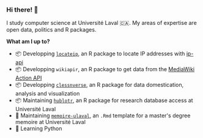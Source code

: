 ### Hi there! 👋 

I study computer science at Université Laval 🇨🇦. My areas of expertise are open data, politics and R packages.

**What am I up to?**

* 📦 Developping [`locateip`](https://github.com/clessn/locateip), an R package to locate IP addresses with [ip-api](https://ip-api.com/)
* 📦 Developping `wikiapir`, an R package to get data from the [MediaWiki Action API](https://www.mediawiki.org/wiki/API:Main_page)
* 📦 Developping [`clessnverse`](https://github.com/clessn/clessnverse), an R package for data domestication, analysis and visualization
* 📦 Maintaining [`hublotr`](https://github.com/clessn/hublotr), an R package for research database access at Université Laval
* 📘 Maintaining [`memoire-ulaval`](https://github.com/clessn/memoire-ulaval), an `.Rmd` template for a master's degree memoire at Université Laval
* :snake: Learning Python
